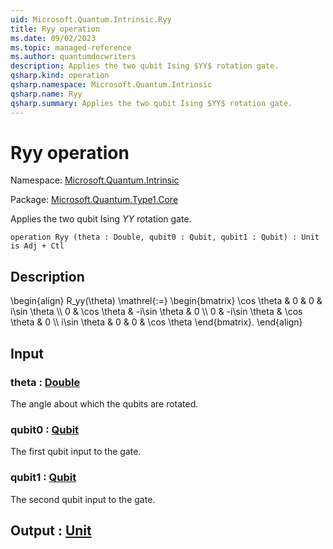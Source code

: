 ```yaml
---
uid: Microsoft.Quantum.Intrinsic.Ryy
title: Ryy operation
ms.date: 09/02/2023
ms.topic: managed-reference
ms.author: quantumdocwriters
description: Applies the two qubit Ising $YY$ rotation gate.
qsharp.kind: operation
qsharp.namespace: Microsoft.Quantum.Intrinsic
qsharp.name: Ryy
qsharp.summary: Applies the two qubit Ising $YY$ rotation gate.
---
```


# Ryy operation

Namespace: [Microsoft.Quantum.Intrinsic](xref:Microsoft.Quantum.Intrinsic)

Package: [Microsoft.Quantum.Type1.Core](https://nuget.org/packages/Microsoft.Quantum.Type1.Core)


Applies the two qubit Ising $YY$ rotation gate.

```qsharp
operation Ryy (theta : Double, qubit0 : Qubit, qubit1 : Qubit) : Unit is Adj + Ctl
```


## Description

\begin{align}R_yy(\theta) \mathrel{:=}\begin{bmatrix}\cos \theta & 0 & 0 & i\sin \theta  \\\\0 & \cos \theta & -i\sin \theta & 0  \\\\0 & -i\sin \theta & \cos \theta & 0  \\\\i\sin \theta & 0 & 0 & \cos \theta\end{bmatrix}.\end{align}

## Input

### theta : [Double](xref:microsoft.quantum.qsharp.valueliterals#double-literals)

The angle about which the qubits are rotated.


### qubit0 : [Qubit](xref:microsoft.quantum.qsharp.valueliterals#qubit-literals)

The first qubit input to the gate.


### qubit1 : [Qubit](xref:microsoft.quantum.qsharp.valueliterals#qubit-literals)

The second qubit input to the gate.



## Output : [Unit](xref:microsoft.quantum.qsharp.valueliterals#unit-literal)

